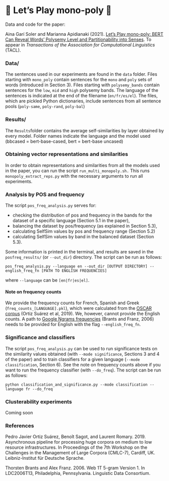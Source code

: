 # 🎲 Let’s Play mono-poly 🎩

Data and code for the paper:

Aina Garí Soler and Marianna Apidianaki (2021). [Let’s Play mono-poly: BERT Can Reveal Words’ Polysemy Level and Partitionability into Senses](https://arxiv.org/abs/2104.14694). To appear in _Transactions of the Association for Computational Linguistics_ (TACL).


### Data/

The sentences used in our experiments are found in the `data` folder. Files starting with `mono_poly` contain sentences for the `mono` and `poly` sets of words (introduced in Section 3). Files starting with `polysemy_bands` contain sentences for the `low`, `mid` and `high` polysemy bands. The language of the sentences is indicated at the end of the filename (`en/fr/es/el`). 
The files, which are pickled Python dictionaries, include sentences from all sentence pools (`poly-same`, `poly-rand`, `poly-bal`)


### Results/

The `Results`folder contains the average self-similarities by layer obtained by every model. Folder names indicate the language and the model used (bbcased = bert-base-cased, bert = bert-base uncased) 


### Obtaining vector representations and similarities

In order to obtain representations and similarities from all the models used in the paper, you can run the script `run_multi_monopoly.sh.`
This runs `monopoly_extract_reps.py` with the necessary arguments to run all experiments.

### Analysis by POS and frequency

The script `pos_freq_analysis.py` serves for:
- checking the distribution of pos and frequency in the bands for the dataset of a specific language (Section 5.1 in the paper),
- balancing the dataset by pos/frequency (as explained in Section 5.3), 
- calculating SelfSim values by pos and frequency range (Section 5.2) 
- calculating SelfSim values by band in the balanced dataset (Section 5.3).

Some information is printed in the terminal, and results are saved in the `posfreq_results/` (or `--out_dir`) directory. The script can be run as follows:

`pos_freq_analysis.py --language en --out_dir [OUTPUT DIRECTORY] --english_freq_fn [PATH TO ENGLISH FREQUENCIES]`

where `--language` can be `[en|fr|es|el]`.

#### Note on frequency counts

We provide the frequency counts for French, Spanish and Greek (`freq_counts_[LANGUAGE].pkl`), which were calculated from the [OSCAR corpus](https://oscar-corpus.com/) (Ortiz Suárez et al, 2019). We, however, cannot provide the English counts. A path to [Google Ngrams frequencies](https://catalog.ldc.upenn.edu/LDC2006T13) (Brants and Franz, 2006) needs to be provided for English with the flag `--english_freq_fn`. 


### Significance and classifiers

The script `pos_freq_analysis.py` can be used to run significance tests  on the similarity values obtained (with `--mode significance`, Sections 3 and 4 of the paper) and to train classifiers for a given language (`--mode classification`, Section 6). See the note on frequency counts above if you want to run the frequency classifier (with `--do_freq`).
The script can be run as follows:

`python classification_and_significance.py --mode classification --language fr --do_freq`


### Clusterability experiments

Coming soon



### References

Pedro Javier Ortiz Suárez, Benoît Sagot, and Laurent Romary. 2019. Asynchronous pipeline for processing huge corpora on medium to low resource infrastructures. In Proceedings of the 7th Workshop on the Challenges in the Management of Large Corpora (CMLC-7), Cardiff, UK. Leibniz-Institut für Deutsche Sprache.

Thorsten Brants and Alex Franz. 2006. Web 1T 5-gram Version 1. In LDC2006T13, Philadelphia, Pennsylvania. Linguistic Data Consortium.





